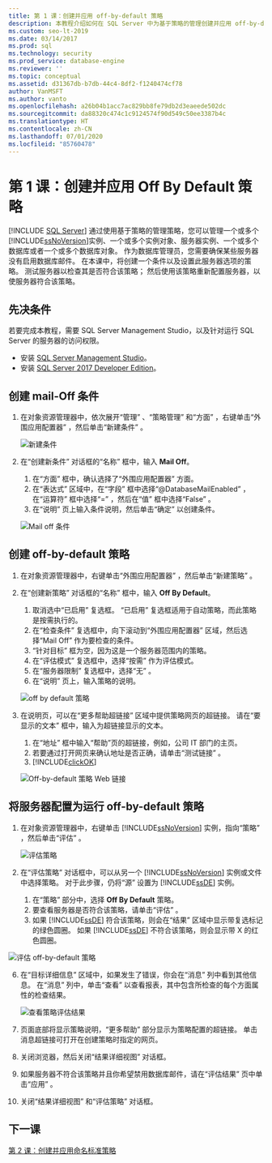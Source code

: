 ```yaml
---
title: 第 1 课：创建并应用 off-by-default 策略
description: 本教程介绍如何在 SQL Server 中为基于策略的管理创建并应用 off-by-default 策略。
ms.custom: seo-lt-2019
ms.date: 03/14/2017
ms.prod: sql
ms.technology: security
ms.prod_service: database-engine
ms.reviewer: ''
ms.topic: conceptual
ms.assetid: d31367db-b7db-44c4-8df2-f1240474cf78
author: VanMSFT
ms.author: vanto
ms.openlocfilehash: a26b04b1acc7ac829bb8fe79db2d3eaeede502dc
ms.sourcegitcommit: da88320c474c1c9124574f90d549c50ee3387b4c
ms.translationtype: HT
ms.contentlocale: zh-CN
ms.lasthandoff: 07/01/2020
ms.locfileid: "85760478"
---
```

# <a name="lesson-1-create-and-apply-an-off-by-default-policy"></a>第 1 课：创建并应用 Off By Default 策略
 [!INCLUDE [SQL Server](../../includes/applies-to-version/sqlserver.md)]
通过使用基于策略的管理策略，您可以管理一个或多个 [!INCLUDE[ssNoVersion](../../includes/ssnoversion-md.md)]实例、一个或多个实例对象、服务器实例、一个或多个数据库或者一个或多个数据库对象。 作为数据库管理员，您需要确保某些服务器没有启用数据库邮件。 在本课中，将创建一个条件以及设置此服务器选项的策略。 测试服务器以检查其是否符合该策略； 然后使用该策略重新配置服务器，以使服务器符合该策略。  

## <a name="prerequisites"></a>先决条件
若要完成本教程，需要 SQL Server Management Studio，以及针对运行 SQL Server 的服务器的访问权限。 

- 安装 [SQL Server Management Studio](https://docs.microsoft.com/sql/ssms/download-sql-server-management-studio-ssms)。
- 安装 [SQL Server 2017 Developer Edition](https://www.microsoft.com/sql-server/sql-server-downloads)。
  
## <a name="create-the-mail-off-condition"></a>创建 mail-Off 条件

1.  在对象资源管理器中，依次展开“管理”  、“策略管理”  和“方面”  ，右键单击“外围应用配置器”  ，然后单击“新建条件”  。  

    ![新建条件](Media/lesson-1-create-and-apply-an-off-by-default-policy/new-surface-area-condition.png)
  
2.  在“创建新条件”  对话框的“名称”  框中，输入 **Mail Off**。   
    1. 在“方面”  框中，确认选择了“外围应用配置器”  方面。
    1. 在“表达式”  区域中，在“字段”  框中选择“\@DatabaseMailEnabled”  ，在“运算符”  框中选择“=”  ，然后在“值”  框中选择“False”  。  
    1. 在“说明”  页上输入条件说明，然后单击“确定”  以创建条件。  

    ![Mail off 条件](Media/lesson-1-create-and-apply-an-off-by-default-policy/mail-off-condition.png) 
  
## <a name="create-the-off-by-default-policy"></a>创建 off-by-default 策略  
  
1.  在对象资源管理器中，右键单击“外围应用配置器”  ，然后单击“新建策略”  。  
  
2.  在“创建新策略”  对话框的“名称”  框中，输入 **Off By Default**。 
    1. 取消选中“已启用”  复选框。 “已启用”  复选框适用于自动策略，而此策略是按需执行的。
    1. 在“检查条件”  复选框中，向下滚动到“外围应用配置器”  区域，然后选择“Mail Off”  作为要检查的条件。
    1. “针对目标”  框为空，因为这是一个服务器范围内的策略。 
    1. 在“评估模式”  复选框中，选择“按需”  作为评估模式。
    1. 在“服务器限制”  复选框中，选择“无”  。
    1. 在“说明”  页上，输入策略的说明。  

    ![off by default 策略](Media/lesson-1-create-and-apply-an-off-by-default-policy/off-by-default-policy.png)
  
9. 在说明页，可以在“更多帮助超链接”  区域中提供策略网页的超链接。 请在“要显示的文本”  框中，输入为超链接显示的文本。
    1. 在“地址”  框中输入“帮助”页的超链接，例如，公司 IT 部门的主页。
    1. 若要通过打开网页来确认地址是否正确，请单击“测试链接”  。
    1. [!INCLUDE[clickOK](../../includes/clickok-md.md)]  

    ![Off-by-default 策略 Web 链接](Media/lesson-1-create-and-apply-an-off-by-default-policy/off-by-default-policy-web-link.png)


## <a name="configure-server-to-run-off-by-default-policy"></a>将服务器配置为运行 off-by-default 策略 

1.  在对象资源管理器中，右键单击 [!INCLUDE[ssNoVersion](../../includes/ssnoversion-md.md)] 实例，指向“策略”  ，然后单击“评估”  。  

    ![评估策略](Media/lesson-1-create-and-apply-an-off-by-default-policy/evaluate-policy.png)
  
2.  在“评估策略”  对话框中，可以从另一个 [!INCLUDE[ssNoVersion](../../includes/ssnoversion-md.md)] 实例或文件中选择策略。 对于此步骤，仍将“源”  设置为 [!INCLUDE[ssDE](../../includes/ssde-md.md)] 实例。  
    1. 在“策略”  部分中，选择 **Off By Default** 策略。
    1. 要查看服务器是否符合该策略，请单击“评估”  。
    1. 如果 [!INCLUDE[ssDE](../../includes/ssde-md.md)] 符合该策略，则会在“结果”  区域中显示带复选标记的绿色圆圈。 如果 [!INCLUDE[ssDE](../../includes/ssde-md.md)] 不符合该策略，则会显示带 X 的红色圆圈。 

   ![评估 off-by-default 策略](Media/lesson-1-create-and-apply-an-off-by-default-policy/evaluate-off-by-default-policy.png)

  
6.  在“目标详细信息”  区域中，如果发生了错误，你会在“消息”  列中看到其他信息。 在“消息”  列中，单击“查看”  以查看报表，其中包含所检查的每个方面属性的检查结果。 

    ![查看策略评估结果](Media/lesson-1-create-and-apply-an-off-by-default-policy/view-results-of-policy-evaluation.png)
  
7.  页面底部将显示策略说明，“更多帮助”  部分显示为策略配置的超链接。 单击消息超链接可打开在创建策略时指定的网页。   

1.  关闭浏览器，然后关闭“结果详细视图”  对话框。  

1. 如果服务器不符合该策略并且你希望禁用数据库邮件，请在“评估结果”  页中单击“应用”  。  
  
10. 关闭“结果详细视图”  和“评估策略”  对话框。   

   
## <a name="next-lesson"></a>下一课  
[第 2 课：创建并应用命名标准策略](../../relational-databases/policy-based-management/lesson-2-create-and-apply-a-naming-standards-policy.md)  
  
  
  

